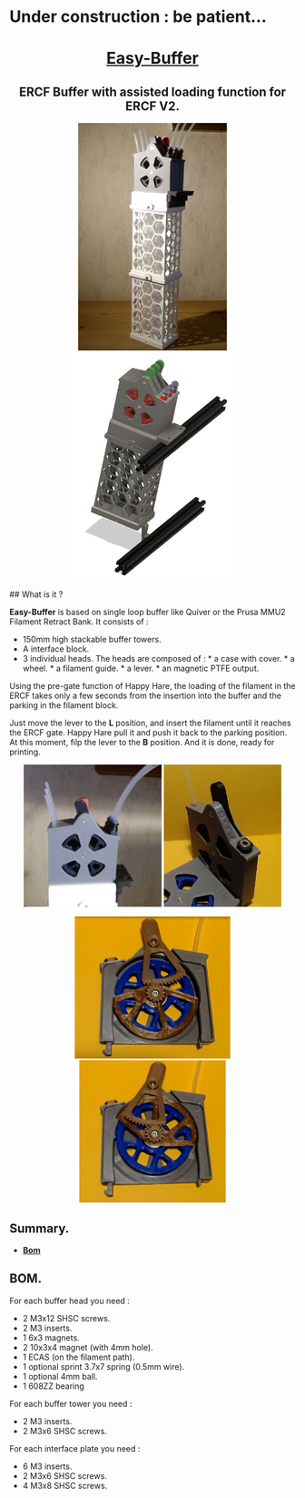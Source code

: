 # Under construction : be patient...



<h1 align="center"><ins>Easy-Buffer</ins></h1>

<H2 align="center">ERCF Buffer with assisted loading function for ERCF V2.</H1>

<p align=center><img src="Images/EB-full.JPG" height="400" alt=""><img src="Images/EB-3D-full.JPG" height="400" alt=""></P>
## What is it ?

**Easy-Buffer** is based on single loop buffer like Quiver or the Prusa MMU2 Filament Retract Bank. 
It consists of :
  * 150mm high stackable buffer towers.
  * A interface block.
  * 3 individual heads.
        The heads are composed of :
        * a case with cover.
        * a wheel.
        * a filament guide.
        * a lever.
        * an magnetic PTFE output.

Using the pre-gate function of Happy Hare, the loading of the filament in the ERCF takes only a few seconds from the insertion into the buffer and the parking in the filament block.

Just move the lever to the **L** position, and insert the filament until it reaches the ERCF gate. Happy Hare pull it and push it back to the parking position. At this moment, filp the lever to the **B** position. And it is done, ready for printing.
  



<p align=center><img src="Images/EB-head-side.JPG" height="250" alt="">  <img src="Images/EB-B-L.JPG" height="250" alt=""></p>
<p align=center><img src="Images/EB-load.JPG" height="250" alt="">  <img src="Images/EB-buffer.JPG" height="250" alt=""></p>



## Summary.
* **[Bom](#bom)**
   


## BOM.
For each buffer head you need :  
   * 2 M3x12 SHSC screws. 
   * 2 M3 inserts.
   * 1 6x3 magnets.
   * 2 10x3x4 magnet (with 4mm hole).
   * 1 ECAS (on the filament path).
   * 1 optional sprint 3.7x7 spring (0.5mm wire). 
   * 1 optional 4mm ball.
   * 1 608ZZ bearing

For each buffer tower you need :
   * 2 M3 inserts.
   * 2 M3x6 SHSC screws. 

For each interface plate you need :
   * 6 M3 inserts.
   * 2 M3x6 SHSC screws. 
   * 4 M3x8 SHSC screws.


